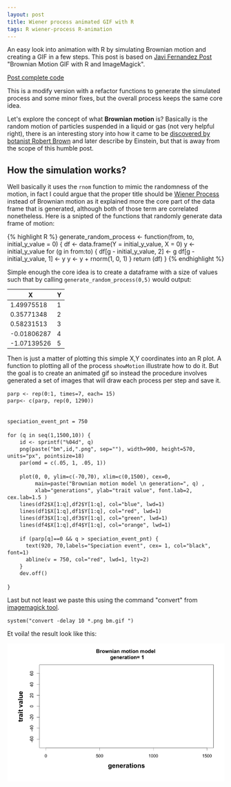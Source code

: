 ```yaml
---
layout: post
title: Wiener process animated GIF with R
tags: R wiener-process R-animation
---
```


An easy look into animation with R by simulating Brownian motion and creating a GIF in a few steps. This post is based on [Javi Fernandez Post](http://allthiswasfield.blogspot.com/2017/12/p-margin-bottom-0.html) "Brownian Motion GIF with R and ImageMagick".

[Post complete code](https://github.com/necronet/WienerProcess)

This is a modify version with a refactor functions to generate the simulated process and some minor fixes, but the overall process keeps the same core idea.

Let's explore the concept of what **Brownian motion** is? Basically is the random motion of particles suspended in a liquid or gas (not very helpful right), there is an interesting story into how it came to be [discovered by botanist Robert Brown](https://www.youtube.com/watch?v=FAdxd2Iv-UA) and later describe by Einstein, but that is away from the scope of this humble post.

## How the simulation works?

Well basically it uses the `rnom` function to mimic the randomness of the motion, in fact I could argue that the proper title should be [Wiener Process](https://en.wikipedia.org/wiki/Wiener_process) instead of Brownian motion as it explained more the core part of the data frame that is generated, although both of those term are correlated nonetheless. Here is a snipted of the functions that randomly generate data frame of motion:

{% highlight R %}
generate_random_process <- function(from, to, initial_y_value = 0) {
  df <- data.frame(Y = initial_y_value, X = 0)
  y <- initial_y_value
  for (g in from:to) {
    df[g - initial_y_value, 2] <- g
    df[g - initial_y_value, 1] <- y
    y <- y + rnorm(1, 0, 1)
  }
  return (df)
}
{% endhighlight %}

Simple enough the core idea is to create a dataframe with a size of values such that by calling `generate_random_process(0,5)` would output:

| X           | Y |
|-------------|---|
| 1.49975518  | 1 |
| 0.35771348  | 2 |
| 0.58231513  | 3 |
| -0.01806287 | 4 |
| -1.07139526 | 5 |

Then is just a matter of plotting this simple X,Y coordinates into an R plot. A function to plotting all of the process `showMotion` illustrate how to do it. But the goal is to create an animated gif so instead the procedure involves generated a set of images that will draw each process per step and save it.

	parp <- rep(0:1, times=7, each= 15)  
	parp<- c(parp, rep(0, 1290))


	speciation_event_pnt = 750

	for (q in seq(1,1500,10)) {
	    id <- sprintf("%04d", q)
	    png(paste("bm",id,".png", sep=""), width=900, height=570, units="px", pointsize=18)  
	    par(omd = c(.05, 1, .05, 1))  

	    plot(0, 0, ylim=c(-70,70), xlim=c(0,1500), cex=0,   
	         main=paste("Brownian motion model \n generation=", q) ,   
	         xlab="generations", ylab="trait value", font.lab=2, cex.lab=1.5 )
	    lines(df2$X[1:q],df2$Y[1:q], col="blue", lwd=1)  
	    lines(df1$X[1:q],df1$Y[1:q], col="red", lwd=1)    
	    lines(df3$X[1:q],df3$Y[1:q], col="green", lwd=1)
	    lines(df4$X[1:q],df4$Y[1:q], col="orange", lwd=1)

	    if (parp[q]==0 && q > speciation_event_pnt) {
	      text(920, 70,labels="Speciation event", cex= 1, col="black", font=1)  
	      abline(v = 750, col="red", lwd=1, lty=2)
	    }
	    dev.off()  

	}  

Last but not least we paste this using the command "convert" from [imagemagick tool](https://www.r-bloggers.com/animate-gif-images-in-r-imagemagick/).

	system("convert -delay 10 *.png bm.gif ")

Et voila! the result look like this:

![Motion of wiener process generated GIF](https://github.com/necronet/WienerProcess/blob/master/animated-gif/bm.gif)
